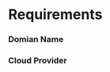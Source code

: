 # Requirements

### Domian Name

### Cloud Provider <a href="#_2-cloud-provider" id="_2-cloud-provider"></a>





### &#x20;<a href="#_2-cloud-provider" id="_2-cloud-provider"></a>
